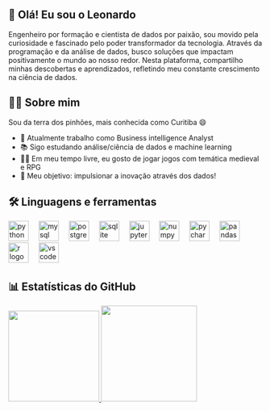 ## 👋 Olá! Eu sou o Leonardo

Engenheiro por formação e cientista de dados por paixão, sou movido pela curiosidade e fascinado pelo poder transformador da tecnologia. Através da programação e da análise de dados, busco soluções que impactam positivamente o mundo ao nosso redor. Nesta plataforma, compartilho minhas descobertas e aprendizados, refletindo meu constante crescimento na ciência de dados.

## 👩‍💻 Sobre mim

Sou da terra dos pinhões, mais conhecida como Curitiba 😄

- 🚀 Atualmente trabalho como Business intelligence Analyst
- 📚 Sigo estudando análise/ciência de dados e machine learning
- 🧙‍♂️ Em meu tempo livre, eu gosto de jogar jogos com temática medieval e RPG
- 🎯 Meu objetivo: impulsionar a inovação através dos dados!

## 🛠 Linguagens e ferramentas

<div align="left">
  <img src="https://cdn.jsdelivr.net/gh/devicons/devicon/icons/python/python-original.svg" height="40" alt="python logo"  />
  <img width="12" />
  <img src="https://cdn.jsdelivr.net/gh/devicons/devicon/icons/mysql/mysql-original.svg" height="40" alt="mysql logo"  />
  <img width="12" />
  <img src="https://cdn.jsdelivr.net/gh/devicons/devicon/icons/postgresql/postgresql-original.svg" height="40" alt="postgresql logo"  />
  <img width="12" />
  <img src="https://cdn.jsdelivr.net/gh/devicons/devicon/icons/sqlite/sqlite-original.svg" height="40" alt="sqlite logo"  />
  <img width="12" />
  <img src="https://cdn.jsdelivr.net/gh/devicons/devicon/icons/jupyter/jupyter-original.svg" height="40" alt="jupyter logo"  />
  <img width="12" />
  <img src="https://cdn.jsdelivr.net/gh/devicons/devicon/icons/numpy/numpy-original.svg" height="40" alt="numpy logo"  />
  <img width="12" />
  <img src="https://cdn.jsdelivr.net/gh/devicons/devicon/icons/pycharm/pycharm-original.svg" height="40" alt="pycharm logo"  />
  <img width="12" />
  <img src="https://cdn.jsdelivr.net/gh/devicons/devicon/icons/pandas/pandas-original.svg" height="40" alt="pandas logo"  />
  <img width="12" />
  <img src="https://cdn.jsdelivr.net/gh/devicons/devicon/icons/r/r-original.svg" height="40" alt="r logo"  />
  <img width="12" />
  <img src="https://cdn.jsdelivr.net/gh/devicons/devicon/icons/vscode/vscode-original.svg" height="40" alt="vscode logo"  />
</div>

## 📊 Estatísticas do GitHub

<div>
  <a href="https://github.com/leo-aguiar">
  <img height="180em" src="https://github-readme-stats.vercel.app/api?username=leo-aguiar&show_icons=true&theme=vue-dark&include_all_commits=true&count_private=true"/>
  <img height="190em" src="https://github-readme-stats.vercel.app/api/top-langs/?username=leo-aguiar&layout=compact&langs_count=16&theme=vue-dark"/>
</div>
